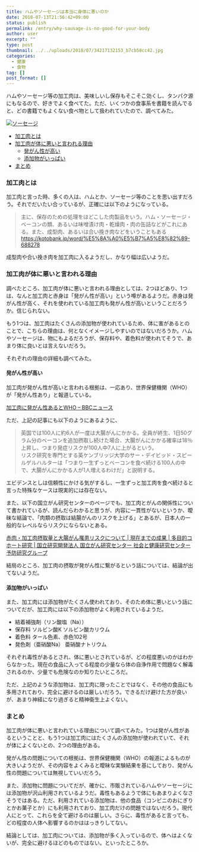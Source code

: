 ```yaml
---
title: ハムやソーセージは本当に身体に悪いのか
date: 2018-07-13T21:56:42+09:00
status: publish
permalink: /entry/why-sausage-is-no-good-for-your-body
author: user
excerpt: ""
type: post
thumbnail: ../../uploads/2018/07/34217132153_b7cb58cc42.jpg
categories:
  - 健康
  - 食物
tag: []
post_format: []
---
```


ハムやソーセージ等の加工肉は、美味しいし保存もそこそこ効くし、タンパク源にもなるので、好きでよく食べてた。ただ、いくつかの食事系を書籍を読んでると、どの書籍でもよくない食べ物として扱われていたので、調べてみた。

[![ソーセージ](https://farm5.staticflickr.com/4247/34217132153_b7cb58cc42.jpg "ソーセージ")](https://www.exp-cards.net/)

- [加工肉とは](#%E5%8A%A0%E5%B7%A5%E8%82%89%E3%81%A8%E3%81%AF)
- [加工肉が体に悪いと言われる理由](#%E5%8A%A0%E5%B7%A5%E8%82%89%E3%81%8C%E4%BD%93%E3%81%AB%E6%82%AA%E3%81%84%E3%81%A8%E8%A8%80%E3%82%8F%E3%82%8C%E3%82%8B%E7%90%86%E7%94%B1)
  - [発がん性が高い](#%E7%99%BA%E3%81%8C%E3%82%93%E6%80%A7%E3%81%8C%E9%AB%98%E3%81%84)
  - [添加物がいっぱい](#%E6%B7%BB%E5%8A%A0%E7%89%A9%E3%81%8C%E3%81%84%E3%81%A3%E3%81%B1%E3%81%84)
- [まとめ](#%E3%81%BE%E3%81%A8%E3%82%81)

### 加工肉とは

加工肉と言った時、多くの人は、ハムとか、ソーセージ等のことを思い出すだろう。それでだいたい合っているが、正確には以下のようになっている。

> 主に、保存のための処理をほどこした肉製品をいう。ハム・ソーセージ・ベーコンの類、あるいは味噌漬け肉・乾燥肉・肉の缶詰などがこれにある。また、成型肉、あるいは合い挽き肉などをいうこともある  
> <https://kotobank.jp/word/%E5%8A%A0%E5%B7%A5%E8%82%89-688278>

成型肉や合い挽き肉を加工肉に入るようだし、かなり幅は広いようだ。

### 加工肉が体に悪いと言われる理由

調べたところ、加工肉が体に悪いと言われる理由としては、2つほどあり、1つは、なんと加工肉と赤身は「発がん性が高い」という噂があるようだ。赤身は発がん性が高く、それを使われている加工肉も発がん性が高いということだろうか。信じられない。

もう1つは、加工肉はたくさんの添加物が使われているため、体に害があるとのことで、こちらの理由は、何となくイメージしやすいのではないだろうか。ハムやソーセージは、物にもよるだろうが、保存料や、着色料が使われてそうで、あまり体に良いとは言えないだろう。

それぞれの理由の詳細も調べてみた。

#### 発がん性が高い

加工肉が発がん性が高いと言われる根拠は、一応あり、世界保健機関（WHO）が「発がん性あり」と報道している。

[加工肉に発がん性あるとWHO – BBCニュース](https://www.bbc.com/japanese/features-and-analysis-34645057)

ただ、上記の記事にも以下のようにあるように、

> 英国では100人に約6人が一度は大腸がんにかかる。全員が終生、1日50グラム分のベーコンを追加摂取し続けた場合、大腸がんにかかる確率は18％上昇し、つまり発症リスクが100人中7人に上がるという。  
> リスク研究を専門とする英ケンブリッジ大学のサー・デイビッド・スピールゲルハルターは「つまり一生ずっとベーコンを食べ続ける100人の中で、大腸がんにかかる人が1人増えるわけだ」と説明する。

エビデンスとしは信頼性にかける気がするし、一生ずっと加工肉を食べ続けると言った特殊なケースは現実的には存在ない。

また、以下の国立がん研究センターのページでも、加工肉とがんの関係性について書かれているが、読んだらわかると思うが、内容に一貫性がないというか、曖昧な結論で、「肉類の摂取は結腸がんのリスクを上げる」とあるが、日本人の一般的なレベルならリスクにならないとある。

[赤肉・加工肉摂取量と大腸がん罹患リスクについて | 現在までの成果 | 多目的コホート研究 | 国立研究開発法人 国立がん研究センター 社会と健康研究センター 予防研究グループ](http://epi.ncc.go.jp/jphc/outcome/2869.html)

結局のところ、加工肉の摂取が発がん性に繋がるという話については、結論が出てないようだ。

#### 添加物がいっぱい

また、加工肉には添加物がたくさん使われており、そのため体に悪いという話についてだが、加工肉には以下の添加物がよく利用されているようだ。

- 結着補強剤（リン酸塩（Na））
- 保存料 ソルビン酸K ソルビン酸カリウム
- 着色料 タール色素、赤色102号
- 発色剤（亜硝酸Na） 亜硝酸ナトリウム

それぞれ毒性があるとされ、体に悪いとされているが、どの程度悪いのかはわからなかった。現在の食品に入ってる程度の少量なら体の自浄作用で問題なく解毒されるのか、少量でも危険なのか知りたいところだ。

ただ、上記のような添加物は、加工肉に限ったことではなく、その他の食品にも多用されており、完全に避けるのは厳しいだろう。できるだけ避けた方が良いが、あまり神経になり過ぎると精神衛生上よくない。

### まとめ

加工肉が体に悪いと言われている理由について調べてみた。1つは発がん性があるということと、もう1つは加工肉にはたくさんの添加物が使われていて、それが体によくないとの、2つの理由がある。

発がん性の問題についての根拠は、世界保健機関（WHO）の報道によるものが大きいようだが、その内容をよくみると曖昧な実験結果を基にしており、発がん性の問題については無視していいだろう。

また、添加物に問題についてだが、確かに、市販されているハムやソーセージには添加物が沢山利用されているようだ。毒性もあるようで体にもあまりよくなさそうではある。ただ、利用されている添加物は、他の食品（コンビニのおにぎりとかお菓子とか）にも利用されており、加工肉だけの問題ではないだろう。現代人にとって、これらを全て避けるのは厳しい。さらに、毒性があると言っても、どの程度の人体へ影響するのかははっきりしてない。

結論としては、加工肉については、添加物が多く入っているので、体ヘはよくないが、完全に避けるほどのものではない。といったところか。
